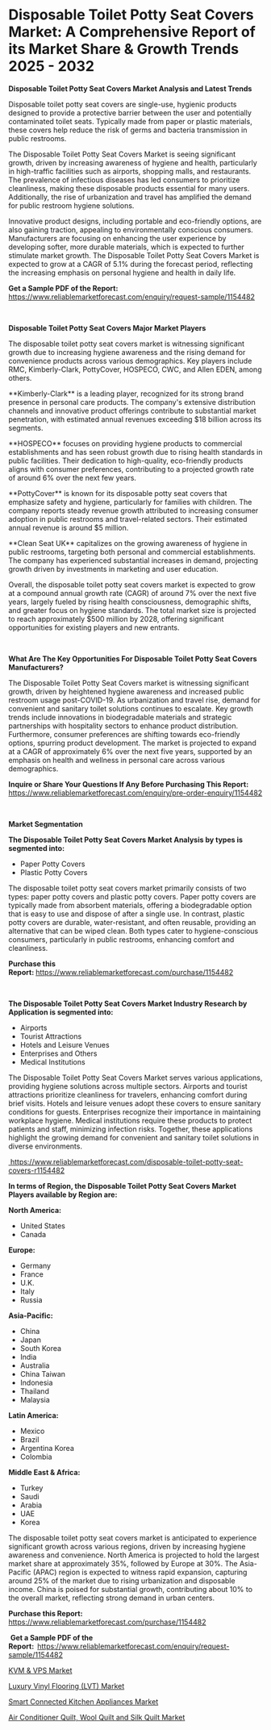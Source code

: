 <p><h1>Disposable Toilet Potty Seat Covers Market: A Comprehensive Report of its Market Share & Growth Trends 2025 - 2032</h1></p><p><strong>Disposable Toilet Potty Seat Covers Market Analysis and Latest Trends</strong></p>
<p><p>Disposable toilet potty seat covers are single-use, hygienic products designed to provide a protective barrier between the user and potentially contaminated toilet seats. Typically made from paper or plastic materials, these covers help reduce the risk of germs and bacteria transmission in public restrooms.</p><p>The Disposable Toilet Potty Seat Covers Market is seeing significant growth, driven by increasing awareness of hygiene and health, particularly in high-traffic facilities such as airports, shopping malls, and restaurants. The prevalence of infectious diseases has led consumers to prioritize cleanliness, making these disposable products essential for many users. Additionally, the rise of urbanization and travel has amplified the demand for public restroom hygiene solutions.</p><p>Innovative product designs, including portable and eco-friendly options, are also gaining traction, appealing to environmentally conscious consumers. Manufacturers are focusing on enhancing the user experience by developing softer, more durable materials, which is expected to further stimulate market growth. The Disposable Toilet Potty Seat Covers Market is expected to grow at a CAGR of 5.1% during the forecast period, reflecting the increasing emphasis on personal hygiene and health in daily life.</p></p>
<p><strong>Get a Sample PDF of the Report:&nbsp;</strong> <a href="https://www.reliablemarketforecast.com/enquiry/request-sample/1154482?utm_campaign=1888&utm_medium=2&utm_source=Github&utm_content=ia&utm_term=06042025&utm_id=disposable-toilet-potty-seat-covers">https://www.reliablemarketforecast.com/enquiry/request-sample/1154482</a></p>
<p>&nbsp;</p>
<p><strong>Disposable Toilet Potty Seat Covers Major Market Players</strong></p>
<p><p>The disposable toilet potty seat covers market is witnessing significant growth due to increasing hygiene awareness and the rising demand for convenience products across various demographics. Key players include RMC, Kimberly-Clark, PottyCover, HOSPECO, CWC, and Allen EDEN, among others.</p><p>**Kimberly-Clark** is a leading player, recognized for its strong brand presence in personal care products. The company's extensive distribution channels and innovative product offerings contribute to substantial market penetration, with estimated annual revenues exceeding $18 billion across its segments.</p><p>**HOSPECO** focuses on providing hygiene products to commercial establishments and has seen robust growth due to rising health standards in public facilities. Their dedication to high-quality, eco-friendly products aligns with consumer preferences, contributing to a projected growth rate of around 6% over the next few years.</p><p>**PottyCover** is known for its disposable potty seat covers that emphasize safety and hygiene, particularly for families with children. The company reports steady revenue growth attributed to increasing consumer adoption in public restrooms and travel-related sectors. Their estimated annual revenue is around $5 million.</p><p>**Clean Seat UK** capitalizes on the growing awareness of hygiene in public restrooms, targeting both personal and commercial establishments. The company has experienced substantial increases in demand, projecting growth driven by investments in marketing and user education.</p><p>Overall, the disposable toilet potty seat covers market is expected to grow at a compound annual growth rate (CAGR) of around 7% over the next five years, largely fueled by rising health consciousness, demographic shifts, and greater focus on hygiene standards. The total market size is projected to reach approximately $500 million by 2028, offering significant opportunities for existing players and new entrants.</p></p>
<p>&nbsp;</p>
<p><strong>What Are The Key Opportunities For Disposable Toilet Potty Seat Covers Manufacturers?</strong></p>
<p><p>The Disposable Toilet Potty Seat Covers market is witnessing significant growth, driven by heightened hygiene awareness and increased public restroom usage post-COVID-19. As urbanization and travel rise, demand for convenient and sanitary toilet solutions continues to escalate. Key growth trends include innovations in biodegradable materials and strategic partnerships with hospitality sectors to enhance product distribution. Furthermore, consumer preferences are shifting towards eco-friendly options, spurring product development. The market is projected to expand at a CAGR of approximately 6% over the next five years, supported by an emphasis on health and wellness in personal care across various demographics.</p></p>
<p><strong>Inquire or Share Your Questions If Any Before Purchasing This Report:</strong> <a href="https://www.reliablemarketforecast.com/enquiry/pre-order-enquiry/1154482?utm_campaign=1888&utm_medium=2&utm_source=Github&utm_content=ia&utm_term=06042025&utm_id=disposable-toilet-potty-seat-covers">https://www.reliablemarketforecast.com/enquiry/pre-order-enquiry/1154482</a></p>
<p>&nbsp;</p>
<p><strong>Market Segmentation</strong></p>
<p><strong>The Disposable Toilet Potty Seat Covers Market Analysis by types is segmented into:</strong></p>
<p><ul><li>Paper Potty Covers</li><li>Plastic Potty Covers</li></ul></p>
<p><p>The disposable toilet potty seat covers market primarily consists of two types: paper potty covers and plastic potty covers. Paper potty covers are typically made from absorbent materials, offering a biodegradable option that is easy to use and dispose of after a single use. In contrast, plastic potty covers are durable, water-resistant, and often reusable, providing an alternative that can be wiped clean. Both types cater to hygiene-conscious consumers, particularly in public restrooms, enhancing comfort and cleanliness.</p></p>
<p><strong>Purchase this Report:&nbsp;</strong><a href="https://www.reliablemarketforecast.com/purchase/1154482?utm_campaign=1888&utm_medium=2&utm_source=Github&utm_content=ia&utm_term=06042025&utm_id=disposable-toilet-potty-seat-covers">https://www.reliablemarketforecast.com/purchase/1154482</a></p>
<p>&nbsp;</p>
<p><strong>The Disposable Toilet Potty Seat Covers Market Industry Research by Application is segmented into:</strong></p>
<p><ul><li>Airports</li><li>Tourist Attractions</li><li>Hotels and Leisure Venues</li><li>Enterprises and Others</li><li>Medical Institutions</li></ul></p>
<p><p>The Disposable Toilet Potty Seat Covers Market serves various applications, providing hygiene solutions across multiple sectors. Airports and tourist attractions prioritize cleanliness for travelers, enhancing comfort during brief visits. Hotels and leisure venues adopt these covers to ensure sanitary conditions for guests. Enterprises recognize their importance in maintaining workplace hygiene. Medical institutions require these products to protect patients and staff, minimizing infection risks. Together, these applications highlight the growing demand for convenient and sanitary toilet solutions in diverse environments.</p></p>
<p><a href="https://www.reliablemarketforecast.com/disposable-toilet-potty-seat-covers-r1154482?utm_campaign=1888&utm_medium=2&utm_source=Github&utm_content=ia&utm_term=06042025&utm_id=disposable-toilet-potty-seat-covers">&nbsp;https://www.reliablemarketforecast.com/disposable-toilet-potty-seat-covers-r1154482</a></p>
<p><strong>In terms of Region, the Disposable Toilet Potty Seat Covers Market Players available by Region are:</strong></p>
<p>
    <p> <strong> North America: </strong>
        <ul>
            <li>United States</li>
            <li>Canada</li>
        </ul>
        </p> 
    <p> <strong> Europe: </strong>
        <ul>
            <li>Germany</li>
            <li>France</li>
            <li>U.K.</li>
            <li>Italy</li>
            <li>Russia</li>
        </ul>
        </p> 
    <p> <strong> Asia-Pacific: </strong>
        <ul>
            <li>China</li>
            <li>Japan</li>
            <li>South Korea</li>
            <li>India</li>
            <li>Australia</li>
            <li>China Taiwan</li>
            <li>Indonesia</li>
            <li>Thailand</li>
            <li>Malaysia</li>
        </ul>
        </p> 
    <p> <strong> Latin America: </strong>
        <ul>
            <li>Mexico</li>
            <li>Brazil</li>
            <li>Argentina Korea</li>
            <li>Colombia</li>
        </ul>
        </p> 
    <p> <strong> Middle East & Africa: </strong>
        <ul>
            <li>Turkey</li>
            <li>Saudi</li>
            <li>Arabia</li>
            <li>UAE</li>
            <li>Korea</li>
        </ul>
    </p>
    </p>
<p><p>The disposable toilet potty seat covers market is anticipated to experience significant growth across various regions, driven by increasing hygiene awareness and convenience. North America is projected to hold the largest market share at approximately 35%, followed by Europe at 30%. The Asia-Pacific (APAC) region is expected to witness rapid expansion, capturing around 25% of the market due to rising urbanization and disposable income. China is poised for substantial growth, contributing about 10% to the overall market, reflecting strong demand in urban centers.</p></p>
<p><strong>Purchase this Report: </strong><a href="https://www.reliablemarketforecast.com/purchase/1154482?utm_campaign=1888&utm_medium=2&utm_source=Github&utm_content=ia&utm_term=06042025&utm_id=disposable-toilet-potty-seat-covers">https://www.reliablemarketforecast.com/purchase/1154482</a></p>
<p>&nbsp;<strong>Get a Sample PDF of the Report:&nbsp;&nbsp;</strong><a href="https://www.reliablemarketforecast.com/enquiry/request-sample/1154482?utm_campaign=1888&utm_medium=2&utm_source=Github&utm_content=ia&utm_term=06042025&utm_id=disposable-toilet-potty-seat-covers">https://www.reliablemarketforecast.com/enquiry/request-sample/1154482</a></p>
<p><strong></strong></p>
<p><p><a href="https://github.com/abararybar2x/Market-Research-Report-List-1/blob/main/kvm-vps-market.md?utm_campaign=1888&utm_medium=2&utm_source=Github&utm_content=ia&utm_term=06042025&utm_id=disposable-toilet-potty-seat-covers">KVM & VPS Market</a></p><p><a href="https://github.com/nicoletavirag/Market-Research-Report-List-5/blob/main/luxury-vinyl-flooring-lvt-market.md?utm_campaign=1888&utm_medium=2&utm_source=Github&utm_content=ia&utm_term=06042025&utm_id=disposable-toilet-potty-seat-covers">Luxury Vinyl Flooring (LVT) Market</a></p><p><a href="https://github.com/shamprenadw7/Market-Research-Report-List-1/blob/main/smart-connected-kitchen-appliances-market.md?utm_campaign=1888&utm_medium=2&utm_source=Github&utm_content=ia&utm_term=06042025&utm_id=disposable-toilet-potty-seat-covers">Smart Connected Kitchen Appliances Market</a></p><p><a href="https://github.com/gulaimolin/Market-Research-Report-List-7/blob/main/air-conditioner-quilt-wool-quilt-and-silk-quilt-market.md?utm_campaign=1888&utm_medium=2&utm_source=Github&utm_content=ia&utm_term=06042025&utm_id=disposable-toilet-potty-seat-covers">Air Conditioner Quilt, Wool Quilt and Silk Quilt Market</a></p></p>